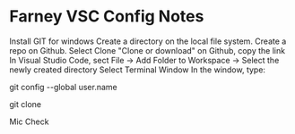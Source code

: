 # Farney VSC Config Notes

Install GIT for windows
Create a directory on the local file system.
Create a repo on Github.
Select Clone "Clone or download" on Github, copy the link
In Visual Studio Code, sect File -> Add Folder to Workspace -> Select the newly created directory
Select Terminal Window
In the window, type:

git config --global user.name <github userID>

git clone <URL from github link copied earlier>

Mic Check
